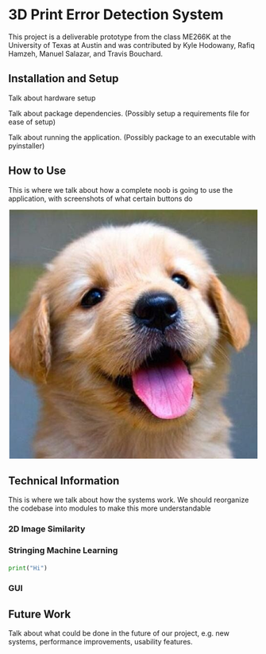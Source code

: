# 3D Print Error Detection System

This project is a deliverable prototype from the class ME266K at the University of Texas at Austin and was contributed by Kyle Hodowany, Rafiq Hamzeh, Manuel Salazar, and Travis Bouchard.

## Installation and Setup

Talk about hardware setup

Talk about package dependencies. (Possibly setup a requirements file for ease of setup)

Talk about running the application. (Possibly package to an executable with pyinstaller)

## How to Use

This is where we talk about how a complete noob is going to use the application, with screenshots of what certain buttons do

<p align="center">
  <img src="docRes/Dog.png" alt="Dog" width="500" height="auto"/>
</p>


## Technical Information

This is where we talk about how the systems work. We should reorganize the codebase into modules to make this more understandable

### 2D Image Similarity

### Stringing Machine Learning
```python
print("Hi")
```
### GUI

## Future Work

Talk about what could be done in the future of our project, e.g. new systems, performance improvements, usability features.

